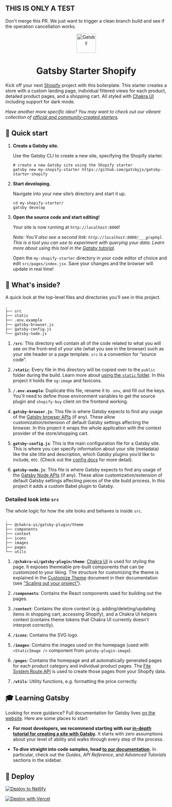 ## THIS IS ONLY A TEST

Don't merge this PR. We just want to trigger a clean branch build and see if the operation cancellation works.

<p align="center">
  <a href="https://www.gatsbyjs.com">
    <img alt="Gatsby" src="https://www.gatsbyjs.com/Gatsby-Monogram.svg" width="60" />
  </a>
</p>
<h1 align="center">
  Gatsby Starter Shopify
</h1>

Kick off your next [Shopify](https://www.shopify.com/) project with this boilerplate. This starter creates a store with a custom landing page, individual filtered views for each product, detailed product pages, and a shopping cart. All styled with [Chakra UI](https://chakra-ui.com/) including support for dark mode.

_Have another more specific idea? You may want to check out our vibrant collection of [official and community-created starters](https://www.gatsbyjs.com/starters/)._

## 🚀 Quick start

1.  **Create a Gatsby site.**

    Use the Gatsby CLI to create a new site, specifying the Shopify starter.

    ```shell
    # create a new Gatsby site using the Shopify starter
    gatsby new my-shopify-starter https://github.com/gatsbyjs/gatsby-starter-shopify
    ```

1.  **Start developing.**

    Navigate into your new site’s directory and start it up.

    ```shell
    cd my-shopify-starter/
    gatsby develop
    ```

1.  **Open the source code and start editing!**

    Your site is now running at `http://localhost:8000`!

    _Note: You'll also see a second link: _`http://localhost:8000/___graphql`_. This is a tool you can use to experiment with querying your data. Learn more about using this tool in the [Gatsby tutorial](https://www.gatsbyjs.com/tutorial/part-five/#introducing-graphiql)._

    Open the `my-shopify-starter` directory in your code editor of choice and edit `src/pages/index.jsx`. Save your changes and the browser will update in real time!

## 🧐 What's inside?

A quick look at the top-level files and directories you'll see in this project.

    .
    ├── src
    ├── static
    ├── .env.example
    ├── gatsby-browser.js
    ├── gatsby-config.js
    └── gatsby-node.js

1.  **`/src`**: This directory will contain all of the code related to what you will see on the front-end of your site (what you see in the browser) such as your site header or a page template. `src` is a convention for “source code”.

1.  **`/static`**: Every file in this directory will be copied over to the `public` folder during the build. Learn more about [using the `static` folder](https://www.gatsbyjs.com/docs/how-to/images-and-media/static-folder/). In this project it holds the `og:image` and favicons.

1.  **`/.env.example`**: Duplicate this file, rename it to `.env`, and fill out the keys. You'll need to define those environment variables to get the source plugin and `shopify-buy` client on the frontend working.

1.  **`gatsby-browser.js`**: This file is where Gatsby expects to find any usage of the [Gatsby browser APIs](https://www.gatsbyjs.com/docs/browser-apis/) (if any). These allow customization/extension of default Gatsby settings affecting the browser. In this project it wraps the whole application with the context provider of the store/shopping cart.

1.  **`gatsby-config.js`**: This is the main configuration file for a Gatsby site. This is where you can specify information about your site (metadata) like the site title and description, which Gatsby plugins you’d like to include, etc. (Check out the [config docs](https://www.gatsbyjs.com/docs/gatsby-config/) for more detail).

1.  **`gatsby-node.js`**: This file is where Gatsby expects to find any usage of the [Gatsby Node APIs](https://www.gatsbyjs.com/docs/node-apis/) (if any). These allow customization/extension of default Gatsby settings affecting pieces of the site build process. In this project it adds a custom Babel plugin to Gatsby.

### Detailed look into `src`

The whole logic for how the site looks and behaves is inside `src`.

    .
    ├── @chakra-ui/gatsby-plugin/theme
    ├── components
    ├── context
    ├── icons
    ├── images
    ├── pages
    └── utils

1.  **`/@chakra-ui/gatsby-plugin/theme`**: [Chakra UI](https://chakra-ui.com/) is used for styling the page. It exposes themeable pre-built components that can be customized to your liking. The structure for customizing the theme is explained in the [Customize Theme](https://chakra-ui.com/docs/theming/customize-theme) document in their documentation (see ["Scaling out your project"](https://chakra-ui.com/docs/theming/customize-theme#scaling-out-your-project)).

1.  **`/components`**: Contains the React components used for building out the pages.

1.  **`/context`**: Contains the store context (e.g. adding/deleting/updating items in shopping cart, accessing Shopify), and a Chakra UI helpers context (contains theme tokens that Chakra UI currently doesn't interpret correctly).

1.  **`/icons`**: Contains the SVG logo.

1.  **`/images`**: Contains the images used on the homepage (used with `<StaticImage />` component from `gatsby-plugin-image`).

1.  **`/pages`**: Contains the homepage and all automatically generated pages for each product category and individual product pages. The [File System Route API](https://www.gatsbyjs.com/docs/reference/routing/file-system-route-api/) is used to create those pages from your Shopify data.

1.  **`/utils`**: Utility functions, e.g. formatting the price correctly.

## 🎓 Learning Gatsby

Looking for more guidance? Full documentation for Gatsby lives [on the website](https://www.gatsbyjs.com/). Here are some places to start:

- **For most developers, we recommend starting with our [in-depth tutorial for creating a site with Gatsby](https://www.gatsbyjs.com/tutorial/).** It starts with zero assumptions about your level of ability and walks through every step of the process.

- **To dive straight into code samples, head [to our documentation](https://www.gatsbyjs.com/docs/).** In particular, check out the _Guides_, _API Reference_, and _Advanced Tutorials_ sections in the sidebar.

## 💫 Deploy

[![Deploy to Netlify](https://www.netlify.com/img/deploy/button.svg)](https://app.netlify.com/start/deploy?repository=https://github.com/gatsbyjs/gatsby-starter-shopify)

[![Deploy with Vercel](https://vercel.com/button)](https://vercel.com/import/project?template=https://github.com/gatsbyjs/gatsby-starter-shopify)
